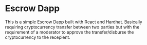 # Escrow Dapp
 This is a simple Escrow Dapp built with React and Hardhat. Basically requiring cryptocurrency transfer between two parties but with the requirement of a moderator to approve the transfer/disburse the cryptocurrency to the recepient.
